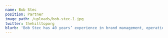 ```yaml
---
name: Bob Stec
position: Partner
image_path: /uploads/bob-stec-1.jpg
twitter: thehilltoporg
blurb: 'Bob Stec has 40 years’ experience in brand management, operational management, strategic positioning and business development. For the last 30 years he has held senior level responsibilities for multiple companies in the apparel and home furnishing categories. His experience spans both public and private companies in variety of business environments from operating divisions, corporate, leveraged, distressed, turnaround and private equity. Bob was trained at VF Corporation working at both the divisional and corporate levels. He has worked in an operating capacity for several private equity partners as well as a host of iconic brands from Wrangler, Lee, Stetson, London Fog, Tommy Bahama, Dockers and Marithe+Francois Girbaud on both a domestic and global basis. Bob has also served as a Professor of Management at Appalachian State University focusing on Strategic Management and Leadership, as a business mentor for emerging entrepreneurs at XRC Business Accelerator in NYC, at Launch Greensboro and as a sector expert in apparel and home furnishings for companies such as Emerisque Brands; Hicks, Muse, Tate and Furst and Sun Capital Partners.' Email Bob at [bob@hilltopalliance.com](mailto: bob@hilltopalliance.com).
---
```

